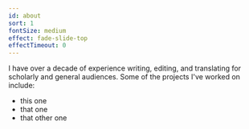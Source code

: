 ```yaml
---
id: about
sort: 1
fontSize: medium
effect: fade-slide-top
effectTimeout: 0
---
```

I have over a decade of experience writing, editing, and translating for scholarly and general audiences. Some of the projects I've worked on include: 
* this one
* that one
* that other one


